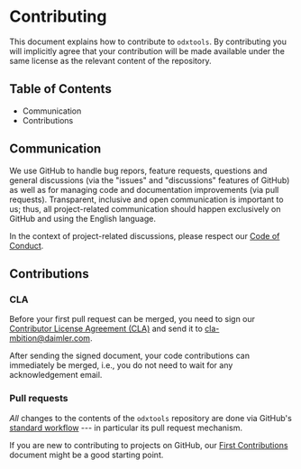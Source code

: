 <!-- SPDX-License-Identifier: MIT -->
# Contributing

This document explains how to contribute to `odxtools`.  By
contributing you will implicitly agree that your contribution will be
made available under the same license as the relevant content of the
repository.

## Table of Contents

- Communication
- Contributions

## Communication

We use GitHub to handle bug repors, feature requests, questions and
general discussions (via the "issues" and "discussions" features of
GitHub) as well as for managing code and documentation improvements
(via pull requests). Transparent, inclusive and open communication is
important to us; thus, all project-related communication should happen
exclusively on GitHub and using the English language.

In the context of project-related discussions, please respect our
[Code of Conduct](https://github.com/Daimler/daimler-foss/blob/master/CODE_OF_CONDUCT.md).

## Contributions

### CLA

Before your first pull request can be merged, you need to sign our
[Contributor License Agreement (CLA)](CONTRIBUTORS_LICENSE_AGREEMENT.md)
and send it to
[cla-mbition@daimler.com](mailto:cla-mbition@daimler.com).

After sending the signed document, your code contributions can
immediately be merged, i.e., you do not need to wait for any
acknowledgement email.

### Pull requests

*All* changes to the contents of the `odxtools` repository are done via
GitHub's [standard workflow](https://guides.github.com/introduction/flow/)
--- in particular its pull request mechanism.

If you are new to contributing to projects on GitHub, our
[First Contributions](https://github.com/firstcontributions/first-contributions)
document might be a good starting point.
